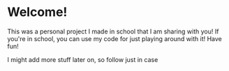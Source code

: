 # Welcome!

This was a personal project I made in school that I am sharing with you! If you're in school, you can use my code for just playing around with it! Have fun!

I might add more stuff later on, so follow just in case
